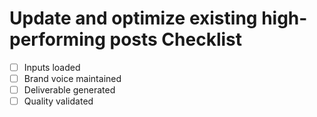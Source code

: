 # Update and optimize existing high-performing posts Checklist

- [ ] Inputs loaded
- [ ] Brand voice maintained
- [ ] Deliverable generated
- [ ] Quality validated
